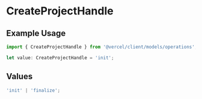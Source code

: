 # CreateProjectHandle

## Example Usage

```typescript
import { CreateProjectHandle } from '@vercel/client/models/operations';

let value: CreateProjectHandle = 'init';
```

## Values

```typescript
'init' | 'finalize';
```
